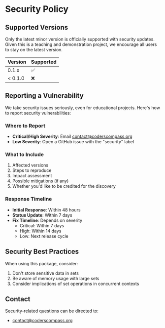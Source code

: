 # Security Policy

## Supported Versions

Only the latest minor version is officially supported with security updates. Given this is a teaching and demonstration project, we encourage all users to stay on the latest version.

| Version | Supported          |
| ------- | ------------------ |
| 0.1.x   | :white_check_mark: |
| < 0.1.0 | :x:                |

## Reporting a Vulnerability

We take security issues seriously, even for educational projects. Here's how to report security vulnerabilities:

### Where to Report

- **Critical/High Severity**: Email contact@coderscompass.org
- **Low Severity**: Open a GitHub issue with the "security" label

### What to Include

1. Affected versions
2. Steps to reproduce
3. Impact assessment
4. Possible mitigations (if any)
5. Whether you'd like to be credited for the discovery

### Response Timeline

- **Initial Response**: Within 48 hours
- **Status Update**: Within 7 days
- **Fix Timeline**: Depends on severity
  - Critical: Within 7 days
  - High: Within 14 days
  - Low: Next release cycle

## Security Best Practices

When using this package, consider:

1. Don't store sensitive data in sets
2. Be aware of memory usage with large sets
3. Consider implications of set operations in concurrent contexts

## Contact

Security-related questions can be directed to:
- contact@coderscompass.org
